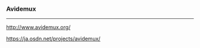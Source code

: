 ### Avidemux  
---
http://www.avidemux.org/

https://ja.osdn.net/projects/avidemux/

```
```

```
```

```
```


